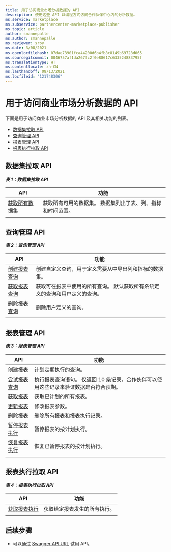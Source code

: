 ```yaml
---
title: 用于访问商业市场分析数据的 API
description: 使用这些 API 以编程方式访问合作伙伴中心内的分析数据。
ms.service: marketplace
ms.subservice: partnercenter-marketplace-publisher
ms.topic: article
author: smannepalle
ms.author: smannepalle
ms.reviewer: sroy
ms.date: 3/08/2021
ms.openlocfilehash: 07dae73901fca44200d6b4fb8c8149b69728d065
ms.sourcegitcommit: 0046757af1da267fc2f0e88617c633524883795f
ms.translationtype: HT
ms.contentlocale: zh-CN
ms.lasthandoff: 08/13/2021
ms.locfileid: "121748306"
---
```

# <a name="apis-for-accessing-commercial-marketplace-analytics-data"></a>用于访问商业市场分析数据的 API

下面是用于访问商业市场分析数据的 API 及其相关功能的列表。

- [数据集拉取 API](#dataset-pull-apis)
- [查询管理 API](#query-management-apis)
- [报表管理 API](#report-management-apis)
- [报表执行拉取 API](#report-execution-pull-apis)

## <a name="dataset-pull-apis"></a>数据集拉取 API

***表 1：数据集拉取 API***

| **API** | **功能** |
| --- | --- |
| [获取所有数据集](analytics-api-get-all-datasets.md) | 获取所有可用的数据集。 数据集列出了表、列、指标和时间范围。 |
|||

## <a name="query-management-apis"></a>查询管理 API

***表 2：查询管理 API***

| **API** | **功能** |
| --- | --- |
| [创建报表查询](analytics-programmatic-access.md#create-report-query-api) | 创建自定义查询，用于定义需要从中导出列和指标的数据集。 |
| [获取报表查询](analytics-api-get-report-queries.md) | 获取可在报表中使用的所有查询。 默认获取所有系统定义的查询和用户定义的查询。 |
| [删除报表查询](analytics-api-delete-report-queries.md) | 删除用户定义的查询。 |
|||

## <a name="report-management-apis"></a>报表管理 API

***表 3：报表管理 API***

| **API** | **功能** |
| --- | --- |
| [创建报表](analytics-programmatic-access.md#create-report-api) | 计划定期执行的查询。 |
| [尝试报表查询](analytics-api-try-report-queries.md) | 执行报表查询语句。 仅返回 10 条记录，合作伙伴可以使用这些记录来验证数据是否符合预期。 |
| [获取报表](analytics-api-get-report.md) | 获取已计划的所有报表。 |
| [更新报表](analytics-api-update-report.md) | 修改报表参数。 |
| [删除报表](analytics-api-delete-report.md) | 删除所有报表和报表执行记录。 |
| [暂停报表执行](analytics-api-pause-report-executions.md) | 暂停报表的按计划执行。 |
| [恢复报表执行](analytics-api-resume-report-executions.md) | 恢复已暂停报表的按计划执行。 |
|||

## <a name="report-execution-pull-apis"></a>报表执行拉取 API

***表 4：报表执行拉取 API***

| **API** | **功能** |
| --- | --- |
| [获取报表执行](analytics-programmatic-access.md#get-report-executions-api) | 获取给定报表发生的所有执行。 |
|||

## <a name="next-steps"></a>后续步骤

- 可以通过 [Swagger API URL](https://api.partnercenter.microsoft.com/insights/v1/cmp/swagger/index.html) 试用 API。
